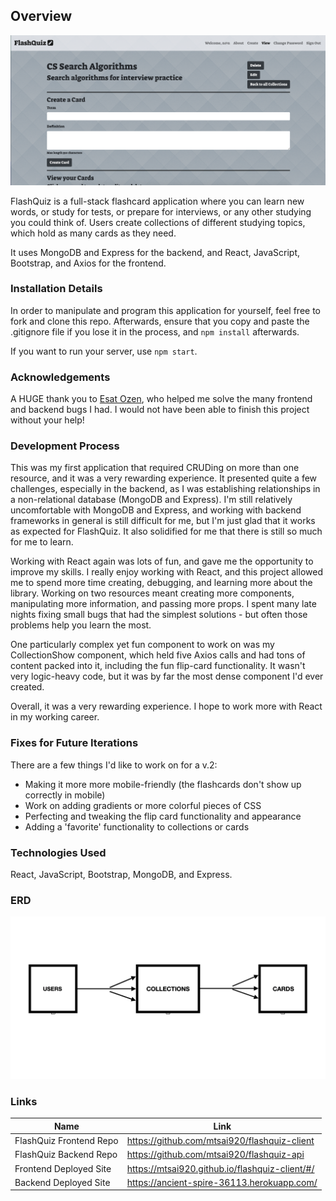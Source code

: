 ## Overview

![PictureOfApplication](public/flashquiz.png)

FlashQuiz is a full-stack flashcard application where you can learn new words, or study for tests, or prepare for interviews, or any other studying you could think of. Users create collections of different studying topics, which hold as many cards as they need.

It uses MongoDB and Express for the backend, and React, JavaScript, Bootstrap, and Axios for the frontend.

### Installation Details

In order to manipulate and program this application for yourself, feel free to fork and clone this repo. Afterwards, ensure that you copy and paste the .gitignore file if you lose it in the process, and `npm install` afterwards.

If you want to run your server, use `npm start`.

### Acknowledgements

A HUGE thank you to [Esat Ozen](https://github.com/ozenesat), who helped me solve the many frontend and backend bugs I had. I would not have been able to finish this project without your help! 

### Development Process

This was my first application that required CRUDing on more than one resource, and it was a very rewarding experience. It presented quite a few challenges, especially in the backend, as I was establishing relationships in a non-relational database (MongoDB and Express). I'm still relatively uncomfortable with MongoDB and Express, and working with backend frameworks in general is still difficult for me, but I'm just glad that it works as expected for FlashQuiz. It also solidified for me that there is still so much for me to learn.

Working with React again was lots of fun, and gave me the opportunity to improve my skills. I really enjoy working with React, and this project allowed me to spend more time creating, debugging, and learning more about the library. Working on two resources meant creating more components, manipulating more information, and passing more props. I spent many late nights fixing small bugs that had the simplest solutions - but often those problems help you learn the most.

One particularly complex yet fun component to work on was my CollectionShow component, which held five Axios calls and had tons of content packed into it, including the fun flip-card functionality. It wasn't very logic-heavy code, but it was by far the most dense component I'd ever created.

Overall, it was a very rewarding experience. I hope to work more with React in my working career.

### Fixes for Future Iterations

There are a few things I'd like to work on for a v.2:

-   Making it more more mobile-friendly (the flashcards don't show up correctly in mobile)
-   Work on adding gradients or more colorful pieces of CSS
-   Perfecting and tweaking the flip card functionality and appearance
-   Adding a 'favorite' functionality to collections or cards

### Technologies Used

React, JavaScript, Bootstrap, MongoDB, and Express.

### ERD

![ERD](public/flashquiz-erd.png)

### Links

Name | Link
-----|-----
FlashQuiz Frontend Repo  |  https://github.com/mtsai920/flashquiz-client
FlashQuiz Backend Repo  |  https://github.com/mtsai920/flashquiz-api
Frontend Deployed Site  |  https://mtsai920.github.io/flashquiz-client/#/
Backend Deployed Site  |  https://ancient-spire-36113.herokuapp.com/

